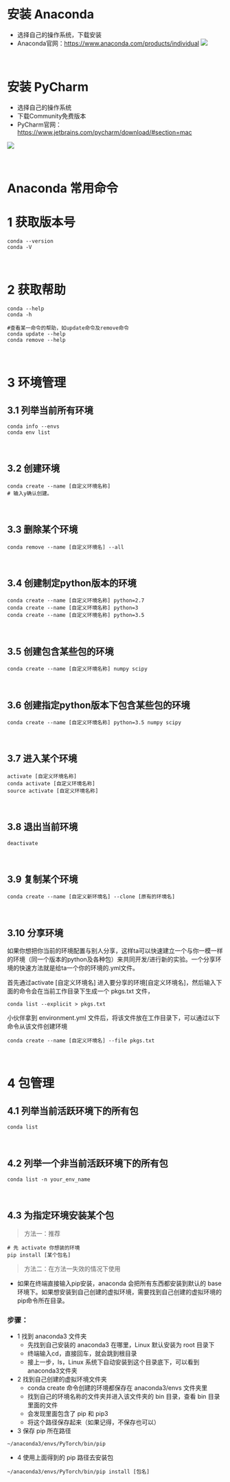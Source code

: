 &emsp;
# 安装 Anaconda
- 选择自己的操作系统，下载安装
- Anaconda官网：https://www.anaconda.com/products/individual
![](imgs/anaconda.png)


&emsp;
# 安装 PyCharm
- 选择自己的操作系统
- 下载Community免费版本
- PyCharm官网：https://www.jetbrains.com/pycharm/download/#section=mac

![](imgs/pycharm.png)


&emsp;
# Anaconda 常用命令
# 1 获取版本号
```
conda --version
conda -V
```

&emsp;
# 2 获取帮助
```shell
conda --help
conda -h

#查看某一命令的帮助，如update命令及remove命令
conda update --help
conda remove --help
```

&emsp;
# 3 环境管理

## 3.1 列举当前所有环境
```shell
conda info --envs
conda env list
```

&emsp;
## 3.2 创建环境
```shell
conda create --name [自定义环境名称]
# 输入y确认创建。
```

&emsp;
## 3.3 删除某个环境
```shell
conda remove --name [自定义环境名] --all
```

&emsp;
## 3.4 创建制定python版本的环境
```shell
conda create --name [自定义环境名称] python=2.7
conda create --name [自定义环境名称] python=3
conda create --name [自定义环境名称] python=3.5
```

&emsp;
## 3.5 创建包含某些包的环境
```
conda create --name [自定义环境名称] numpy scipy
```

&emsp;
## 3.6 创建指定python版本下包含某些包的环境
```
conda create --name [自定义环境名称] python=3.5 numpy scipy
```


&emsp;
## 3.7 进入某个环境
```shell
activate [自定义环境名称]
conda activate [自定义环境名称]
source activate [自定义环境名称]
```

&emsp;
## 3.8 退出当前环境
```
deactivate 
```

&emsp;
## 3.9 复制某个环境
```
conda create --name [自定义新环境名] --clone [原有的环境名]
```


&emsp;
## 3.10 分享环境
如果你想把你当前的环境配置与别人分享，这样ta可以快速建立一个与你一模一样的环境（同一个版本的python及各种包）来共同开发/进行新的实验。一个分享环境的快速方法就是给ta一个你的环境的.yml文件。



首先通过activate [自定义环境名] 进入要分享的环境[自定义环境名]，然后输入下面的命令会在当前工作目录下生成一个 pkgs.txt 文件，

```shell
conda list --explicit > pkgs.txt
```

小伙伴拿到 environment.yml 文件后，将该文件放在工作目录下，可以通过以下命令从该文件创建环境
```shell
conda create --name [自定义环境名] --file pkgs.txt
```


&emsp;
# 4 包管理
## 4.1 列举当前活跃环境下的所有包
```shell
conda list
```

&emsp;
## 4.2 列举一个非当前活跃环境下的所有包
```shell
conda list -n your_env_name
```

&emsp;
## 4.3 为指定环境安装某个包
>方法一：推荐
```shell
# 先 activate 你想装的环境
pip install [某个包名]
```

>方法二：在方法一失效的情况下使用

- 如果在终端直接输入pip安装，anaconda 会把所有东西都安装到默认的 base 环境下。如果想安装到自己创建的虚拟环境，需要找到自己创建的虚拟环境的pip命令所在目录。
### 步骤：
- 1 找到 anaconda3 文件夹
    - 先找到自己安装的 anaconda3 在哪里，Linux 默认安装为 root 目录下
    - 终端输入cd，直接回车，就会跳到根目录
    - 接上一步，ls，Linux 系统下自动安装到这个目录底下，可以看到anaconda3文件夹
- 2 找到自己创建的虚拟环境文件夹
    - conda create 命令创建的环境都保存在 anaconda3/envs 文件夹里
    - 找到自己的环境名称的文件夹并进入该文件夹的 bin 目录，查看 bin 目录里面的文件
    - 会发现里面包含了 pip 和 pip3
    - 将这个路径保存起来（如果记得，不保存也可以）
- 3 保存 pip 所在路径
```
~/anaconda3/envs/PyTorch/bin/pip
```

- 4 使用上面得到的 pip 路径去安装包
```
~/anaconda3/envs/PyTorch/bin/pip install [包名]
```